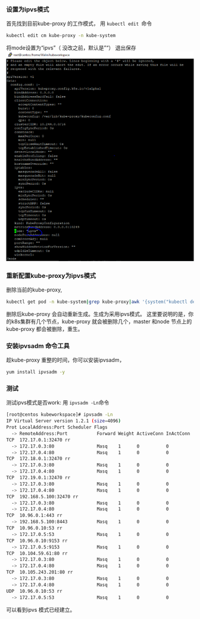 ### 设置为ipvs模式
首先找到目前kube-proxy 的工作模式，
   用 ``kubectl edit ``命令

```bash
kubectl edit cm kube-proxy -n kube-system
```

将mode设置为“ipvs”（ 没改之前，默认是”“）
退出保存
![](image/kubenetes_config_ipvs/1649954420886.png)

### 重新配置kube-proxy为ipvs模式
删除当前的kube-proxy,
```bash
kubectl get pod -n kube-system|grep kube-proxy|awk '{system("kubectl delete pod "$1" -n kube-system")}'
```

删除后kube-proxy 会自动重新生成。生成为采用ipvs模式。
这里要说明的是，你的k8s集群有几个节点，kube-proxy 就会被删除几个，master 和node 节点上的kube-proxy 都会被删除，重生。

### 安装ipvsadm 命令工具
趁kube-proxy 重整的时间，你可以安装ipvsadm，

```bash
yum install ipvsadm -y
```

###  测试
测试ipvs模式是否work:
   用 ``ipvsadm -Ln``命令
```bash
[root@centos kubeworkspace]# ipvsadm -Ln
IP Virtual Server version 1.2.1 (size=4096)
Prot LocalAddress:Port Scheduler Flags
  -> RemoteAddress:Port           Forward Weight ActiveConn InActConn
TCP  172.17.0.1:32470 rr
  -> 172.17.0.3:80                Masq    1      0          0
  -> 172.17.0.4:80                Masq    1      0          0
TCP  172.18.0.1:32470 rr
  -> 172.17.0.3:80                Masq    1      0          0
  -> 172.17.0.4:80                Masq    1      0          0
TCP  172.19.0.1:32470 rr
  -> 172.17.0.3:80                Masq    1      0          0
  -> 172.17.0.4:80                Masq    1      0          0
TCP  192.168.5.100:32470 rr
  -> 172.17.0.3:80                Masq    1      0          0
  -> 172.17.0.4:80                Masq    1      0          0
TCP  10.96.0.1:443 rr
  -> 192.168.5.100:8443           Masq    1      0          0
TCP  10.96.0.10:53 rr
  -> 172.17.0.5:53                Masq    1      0          0
TCP  10.96.0.10:9153 rr
  -> 172.17.0.5:9153              Masq    1      0          0
TCP  10.104.59.61:80 rr
  -> 172.17.0.3:80                Masq    1      0          0
  -> 172.17.0.4:80                Masq    1      0          0
TCP  10.105.243.201:80 rr
  -> 172.17.0.3:80                Masq    1      0          0
  -> 172.17.0.4:80                Masq    1      0          0
UDP  10.96.0.10:53 rr
  -> 172.17.0.5:53                Masq    1      0          0
```

可以看到ipvs 模式已经建立。
